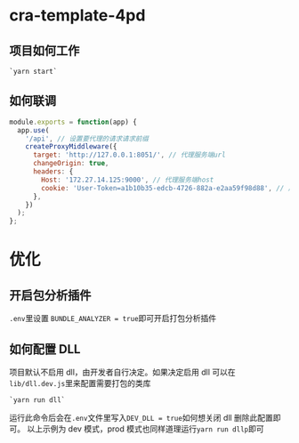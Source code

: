 # cra-template-4pd

## 项目如何工作

    `yarn start`

## 如何联调

```javascript
module.exports = function(app) {
  app.use(
    '/api', // 设置要代理的请求请求前缀
    createProxyMiddleware({
      target: 'http://127.0.0.1:8051/', // 代理服务端url
      changeOrigin: true,
      headers: {
        Host: '172.27.14.125:9000', // 代理服务端host
        cookie: 'User-Token=a1b10b35-edcb-4726-882a-e2aa59f98d88', // 用户token设置
      },
    })
  );
};
```

# 优化

## 开启包分析插件

`.env`里设置 `BUNDLE_ANALYZER = true`即可开启打包分析插件

## 如何配置 DLL

项目默认不启用 dll，由开发者自行决定。如果决定启用 dll 可以在`lib/dll.dev.js`里来配置需要打包的类库

    `yarn run dll`

运行此命令后会在`.env`文件里写入`DEV_DLL = true`如何想关闭 dll 删除此配置即可。
以上示例为 dev 模式，prod 模式也同样道理运行`yarn run dllp`即可

